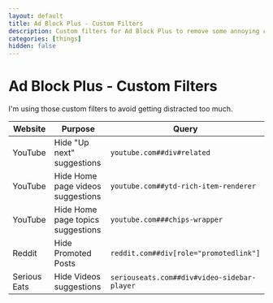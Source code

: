 ```yaml
---
layout: default
title: Ad Block Plus - Custom Filters
description: Custom filters for Ad Block Plus to remove some annoying content on the Internet
categories: [things]
hidden: false
---
```


# Ad Block Plus - Custom Filters

I'm using those custom filters to avoid getting distracted too much.

| Website | Purpose | Query |
| --- | --- | --- |
| YouTube | Hide "Up next" suggestions | `youtube.com##div#related` |
| YouTube | Hide Home page videos suggestions | `youtube.com##ytd-rich-item-renderer` |
| YouTube | Hide Home page topics suggestions | `youtube.com###chips-wrapper` |
| Reddit | Hide Promoted Posts | `reddit.com##div[role="promotedlink"]` |
| Serious Eats | Hide Videos suggestions | `seriouseats.com##div#video-sidebar-player` |
